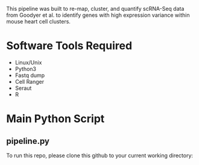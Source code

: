 This pipeline was built to re-map, cluster, and quantify scRNA-Seq data from Goodyer et al. to identify genes with high expression variance within mouse heart cell clusters.


Software Tools Required
=========

* Linux/Unix
* Python3
* Fastq dump
* Cell Ranger
* Seraut
* R

Main Python Script
==================

pipeline.py
----------------

To run this repo, please clone this github to your current working directory:



